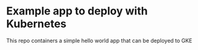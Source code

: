 # Example app to deploy with Kubernetes

This repo containers a simple hello world app that can be deployed to GKE
